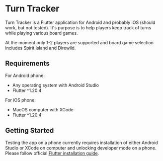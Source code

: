 # Turn Tracker

Turn Tracker is a Flutter application for Android and probably iOS (should work, but not tested). It's  purpose is to help players keep track of turns while playing various board games.

At the moment only 1-2 players are supported and board game selection includes Spirit Island and Direwild.

## Requirements
For Android phone:
* Any operating system with Android Studio
* Flutter ^1.20.4

For iOS phone:
* MacOS computer with XCode
* Flutter ^1.20.4

## Getting Started
Testing the app on a phone currently requires installation of either Android Studio or XCode on computer and unlocking developer mode on a phone. Please follow official [Flutter installation guide](https://flutter.dev/docs/get-started/install/).


